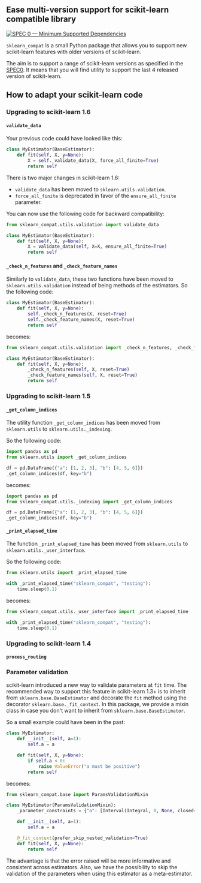 ## Ease multi-version support for scikit-learn compatible library

[![SPEC 0 — Minimum Supported Dependencies](https://img.shields.io/badge/SPEC-0-green?labelColor=%23004811&color=%235CA038)](https://scientific-python.org/specs/spec-0000/)

`sklearn_compat` is a small Python package that allows you to support new
scikit-learn features with older versions of scikit-learn.

The aim is to support a range of scikit-learn versions as specified in the
[SPEC0](https://scientific-python.org/specs/spec-0000/). It means that you will find
utility to support the last 4 released version of scikit-learn.

## How to adapt your scikit-learn code

### Upgrading to scikit-learn 1.6

#### `validate_data`

Your previous code could have looked like this:

```python
class MyEstimator(BaseEstimator):
    def fit(self, X, y=None):
        X = self._validate_data(X, force_all_finite=True)
        return self
```

There is two major changes in scikit-learn 1.6:

- `validate_data` has been moved to `sklearn.utils.validation`.
- `force_all_finite` is deprecated in favor of the `ensure_all_finite` parameter.

You can now use the following code for backward compatibility:

```python
from sklearn_compat.utils.validation import validate_data

class MyEstimator(BaseEstimator):
    def fit(self, X, y=None):
        X = validate_data(self, X=X, ensure_all_finite=True)
        return self
```

#### `_check_n_features` and `_check_feature_names`

Similarly to `validate_data`, these two functions have been moved to
`sklearn.utils.validation` instead of being methods of the estimators. So the following
code:

```python
class MyEstimator(BaseEstimator):
    def fit(self, X, y=None):
        self._check_n_features(X, reset=True)
        self._check_feature_names(X, reset=True)
        return self
```

becomes:

```python
from sklearn_compat.utils.validation import _check_n_features, _check_feature_names

class MyEstimator(BaseEstimator):
    def fit(self, X, y=None):
        _check_n_features(self, X, reset=True)
        _check_feature_names(self, X, reset=True)
        return self
```

### Upgrading to scikit-learn 1.5

#### `_get_column_indices`

The utility function `_get_column_indices` has been moved from `sklearn.utils` to
`sklearn.utils._indexing`.

So the following code:

```python
import pandas as pd
from sklearn.utils import _get_column_indices

df = pd.DataFrame({"a": [1, 2, 3], "b": [4, 5, 6]})
_get_column_indices(df, key="b")
```

becomes:

```python
import pandas as pd
from sklearn_compat.utils._indexing import _get_column_indices

df = pd.DataFrame({"a": [1, 2, 3], "b": [4, 5, 6]})
_get_column_indices(df, key="b")
```

#### `_print_elapsed_time`

The function `_print_elapsed_time` has been moved from `sklearn.utils` to
`sklearn.utils._user_interface`.

So the following code:

```python
from sklearn.utils import _print_elapsed_time

with _print_elapsed_time("sklearn_compat", "testing"):
    time.sleep(0.1)
```

becomes:

```python
from sklearn_compat.utils._user_interface import _print_elapsed_time

with _print_elapsed_time("sklearn_compat", "testing"):
    time.sleep(0.1)
```

### Upgrading to scikit-learn 1.4

#### `process_routing`



### Parameter validation

scikit-learn introduced a new way to validate parameters at `fit` time. The recommended
way to support this feature in scikit-learn 1.3+ is to inherit from
`sklearn.base.BaseEstimator` and decorate the `fit` method using the decorator
`sklearn.base._fit_context`. In this package, we provide a mixin class in case you
don't want to inherit from `sklearn.base.BaseEstimator`.

So a small example could have been in the past:

```python
class MyEstimator:
    def __init__(self, a=1):
        self.a = a

    def fit(self, X, y=None):
        if self.a < 0:
            raise ValueError("a must be positive")
        return self
```

becomes:

```python
from sklearn_compat.base import ParamsValidationMixin

class MyEstimator(ParamsValidationMixin):
    _parameter_constraints = {"a": [Interval(Integral, 0, None, closed="left")]}

    def __init__(self, a=1):
        self.a = a

    @_fit_context(prefer_skip_nested_validation=True)
    def fit(self, X, y=None):
        return self
```

The advantage is that the error raised will be more informative and consistent across
estimators. Also, we have the possibility to skip the validation of the parameters when
using this estimator as a meta-estimator.
